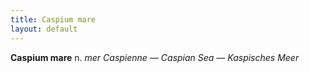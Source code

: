 ```yaml
---
title: Caspium mare
layout: default
---
```


**Caspium mare** n. *mer Caspienne — Caspian Sea — Kaspisches Meer*